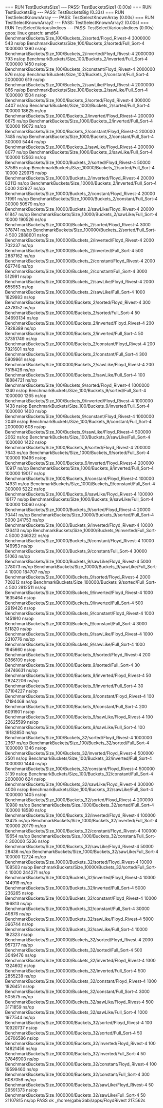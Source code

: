 === RUN   TestBucketsSize1
--- PASS: TestBucketsSize1 (0.00s)
=== RUN   TestBucketsBig
--- PASS: TestBucketsBig (0.33s)
=== RUN   TestSelectKnownArray
--- PASS: TestSelectKnownArray (0.00s)
=== RUN   TestSelectKnownArray2
--- PASS: TestSelectKnownArray2 (0.00s)
=== RUN   TestSelectVariousIndices
--- PASS: TestSelectVariousIndices (0.00s)
goos: linux
goarch: amd64
BenchmarkBuckets/Size_100/Buckets_2/sorted/Floyd_Rivest-4         	 3000000	       543 ns/op
BenchmarkBuckets/Size_100/Buckets_2/sorted/Full_Sort-4            	 1000000	      1390 ns/op
BenchmarkBuckets/Size_100/Buckets_2/inverted/Floyd_Rivest-4       	 2000000	       793 ns/op
BenchmarkBuckets/Size_100/Buckets_2/inverted/Full_Sort-4          	 1000000	      1450 ns/op
BenchmarkBuckets/Size_100/Buckets_2/constant/Floyd_Rivest-4       	 2000000	       876 ns/op
BenchmarkBuckets/Size_100/Buckets_2/constant/Full_Sort-4          	 2000000	       619 ns/op
BenchmarkBuckets/Size_100/Buckets_2/sawLike/Floyd_Rivest-4        	 2000000	       866 ns/op
BenchmarkBuckets/Size_100/Buckets_2/sawLike/Full_Sort-4           	 1000000	      1504 ns/op
BenchmarkBuckets/Size_1000/Buckets_2/sorted/Floyd_Rivest-4        	  300000	      4407 ns/op
BenchmarkBuckets/Size_1000/Buckets_2/sorted/Full_Sort-4           	  100000	     18625 ns/op
BenchmarkBuckets/Size_1000/Buckets_2/inverted/Floyd_Rivest-4      	  200000	      6675 ns/op
BenchmarkBuckets/Size_1000/Buckets_2/inverted/Full_Sort-4         	  100000	     19072 ns/op
BenchmarkBuckets/Size_1000/Buckets_2/constant/Floyd_Rivest-4      	  200000	      7485 ns/op
BenchmarkBuckets/Size_1000/Buckets_2/constant/Full_Sort-4         	  300000	      5444 ns/op
BenchmarkBuckets/Size_1000/Buckets_2/sawLike/Floyd_Rivest-4       	  200000	      8077 ns/op
BenchmarkBuckets/Size_1000/Buckets_2/sawLike/Full_Sort-4          	  100000	     12563 ns/op
BenchmarkBuckets/Size_10000/Buckets_2/sorted/Floyd_Rivest-4       	   50000	     37585 ns/op
BenchmarkBuckets/Size_10000/Buckets_2/sorted/Full_Sort-4          	   10000	    229975 ns/op
BenchmarkBuckets/Size_10000/Buckets_2/inverted/Floyd_Rivest-4     	   20000	     82113 ns/op
BenchmarkBuckets/Size_10000/Buckets_2/inverted/Full_Sort-4        	    5000	    242927 ns/op
BenchmarkBuckets/Size_10000/Buckets_2/constant/Floyd_Rivest-4     	   20000	     71991 ns/op
BenchmarkBuckets/Size_10000/Buckets_2/constant/Full_Sort-4        	   30000	     50579 ns/op
BenchmarkBuckets/Size_10000/Buckets_2/sawLike/Floyd_Rivest-4      	   20000	     61847 ns/op
BenchmarkBuckets/Size_10000/Buckets_2/sawLike/Full_Sort-4         	   10000	    190526 ns/op
BenchmarkBuckets/Size_100000/Buckets_2/sorted/Floyd_Rivest-4      	    3000	    378741 ns/op
BenchmarkBuckets/Size_100000/Buckets_2/sorted/Full_Sort-4         	     500	   2888601 ns/op
BenchmarkBuckets/Size_100000/Buckets_2/inverted/Floyd_Rivest-4    	    2000	    702237 ns/op
BenchmarkBuckets/Size_100000/Buckets_2/inverted/Full_Sort-4       	     500	   2887162 ns/op
BenchmarkBuckets/Size_100000/Buckets_2/constant/Floyd_Rivest-4    	    2000	    697746 ns/op
BenchmarkBuckets/Size_100000/Buckets_2/constant/Full_Sort-4       	    3000	    512991 ns/op
BenchmarkBuckets/Size_100000/Buckets_2/sawLike/Floyd_Rivest-4     	    2000	    655953 ns/op
BenchmarkBuckets/Size_100000/Buckets_2/sawLike/Full_Sort-4        	    1000	   1829983 ns/op
BenchmarkBuckets/Size_1000000/Buckets_2/sorted/Floyd_Rivest-4     	     300	   4378152 ns/op
BenchmarkBuckets/Size_1000000/Buckets_2/sorted/Full_Sort-4        	      50	  34693134 ns/op
BenchmarkBuckets/Size_1000000/Buckets_2/inverted/Floyd_Rivest-4   	     200	   7828389 ns/op
BenchmarkBuckets/Size_1000000/Buckets_2/inverted/Full_Sort-4      	      50	  37351749 ns/op
BenchmarkBuckets/Size_1000000/Buckets_2/constant/Floyd_Rivest-4   	     200	   7821601 ns/op
BenchmarkBuckets/Size_1000000/Buckets_2/constant/Full_Sort-4      	     300	   5909961 ns/op
BenchmarkBuckets/Size_1000000/Buckets_2/sawLike/Floyd_Rivest-4    	     200	   7515426 ns/op
BenchmarkBuckets/Size_1000000/Buckets_2/sawLike/Full_Sort-4       	     100	  18884721 ns/op
BenchmarkBuckets/Size_100/Buckets_9/sorted/Floyd_Rivest-4         	 1000000	      1240 ns/op
BenchmarkBuckets/Size_100/Buckets_9/sorted/Full_Sort-4            	 1000000	      1265 ns/op
BenchmarkBuckets/Size_100/Buckets_9/inverted/Floyd_Rivest-4       	 1000000	      1438 ns/op
BenchmarkBuckets/Size_100/Buckets_9/inverted/Full_Sort-4          	 1000000	      1400 ns/op
BenchmarkBuckets/Size_100/Buckets_9/constant/Floyd_Rivest-4       	 1000000	      2049 ns/op
BenchmarkBuckets/Size_100/Buckets_9/constant/Full_Sort-4          	 2000000	       608 ns/op
BenchmarkBuckets/Size_100/Buckets_9/sawLike/Floyd_Rivest-4        	  500000	      2062 ns/op
BenchmarkBuckets/Size_100/Buckets_9/sawLike/Full_Sort-4           	 1000000	      1422 ns/op
BenchmarkBuckets/Size_1000/Buckets_9/sorted/Floyd_Rivest-4        	  200000	      7643 ns/op
BenchmarkBuckets/Size_1000/Buckets_9/sorted/Full_Sort-4           	  100000	     19496 ns/op
BenchmarkBuckets/Size_1000/Buckets_9/inverted/Floyd_Rivest-4      	  200000	     10917 ns/op
BenchmarkBuckets/Size_1000/Buckets_9/inverted/Full_Sort-4         	  100000	     19017 ns/op
BenchmarkBuckets/Size_1000/Buckets_9/constant/Floyd_Rivest-4      	  100000	     14931 ns/op
BenchmarkBuckets/Size_1000/Buckets_9/constant/Full_Sort-4         	  300000	      5222 ns/op
BenchmarkBuckets/Size_1000/Buckets_9/sawLike/Floyd_Rivest-4       	  100000	     19177 ns/op
BenchmarkBuckets/Size_1000/Buckets_9/sawLike/Full_Sort-4          	  100000	     13060 ns/op
BenchmarkBuckets/Size_10000/Buckets_9/sorted/Floyd_Rivest-4       	   20000	     70441 ns/op
BenchmarkBuckets/Size_10000/Buckets_9/sorted/Full_Sort-4          	    5000	    241753 ns/op
BenchmarkBuckets/Size_10000/Buckets_9/inverted/Floyd_Rivest-4     	   10000	    126413 ns/op
BenchmarkBuckets/Size_10000/Buckets_9/inverted/Full_Sort-4        	    5000	    246322 ns/op
BenchmarkBuckets/Size_10000/Buckets_9/constant/Floyd_Rivest-4     	   10000	    146953 ns/op
BenchmarkBuckets/Size_10000/Buckets_9/constant/Full_Sort-4        	   30000	     51063 ns/op
BenchmarkBuckets/Size_10000/Buckets_9/sawLike/Floyd_Rivest-4      	    5000	    278073 ns/op
BenchmarkBuckets/Size_10000/Buckets_9/sawLike/Full_Sort-4         	   10000	    184707 ns/op
BenchmarkBuckets/Size_100000/Buckets_9/sorted/Floyd_Rivest-4      	    2000	    728212 ns/op
BenchmarkBuckets/Size_100000/Buckets_9/sorted/Full_Sort-4         	     500	   2812511 ns/op
BenchmarkBuckets/Size_100000/Buckets_9/inverted/Floyd_Rivest-4    	    1000	   1635464 ns/op
BenchmarkBuckets/Size_100000/Buckets_9/inverted/Full_Sort-4       	     500	   2919426 ns/op
BenchmarkBuckets/Size_100000/Buckets_9/constant/Floyd_Rivest-4    	    1000	   1451910 ns/op
BenchmarkBuckets/Size_100000/Buckets_9/constant/Full_Sort-4       	    3000	    511820 ns/op
BenchmarkBuckets/Size_100000/Buckets_9/sawLike/Floyd_Rivest-4     	    1000	   2310776 ns/op
BenchmarkBuckets/Size_100000/Buckets_9/sawLike/Full_Sort-4        	    1000	   1945660 ns/op
BenchmarkBuckets/Size_1000000/Buckets_9/sorted/Floyd_Rivest-4     	     200	   8366109 ns/op
BenchmarkBuckets/Size_1000000/Buckets_9/sorted/Full_Sort-4        	      30	  34746631 ns/op
BenchmarkBuckets/Size_1000000/Buckets_9/inverted/Floyd_Rivest-4   	      50	  28242206 ns/op
BenchmarkBuckets/Size_1000000/Buckets_9/inverted/Full_Sort-4      	      30	  37104227 ns/op
BenchmarkBuckets/Size_1000000/Buckets_9/constant/Floyd_Rivest-4   	     100	  17194468 ns/op
BenchmarkBuckets/Size_1000000/Buckets_9/constant/Full_Sort-4      	     200	   6091901 ns/op
BenchmarkBuckets/Size_1000000/Buckets_9/sawLike/Floyd_Rivest-4    	     100	  22625599 ns/op
BenchmarkBuckets/Size_1000000/Buckets_9/sawLike/Full_Sort-4       	     100	  19182850 ns/op
BenchmarkBuckets/Size_100/Buckets_32/sorted/Floyd_Rivest-4        	 1000000	      2367 ns/op
BenchmarkBuckets/Size_100/Buckets_32/sorted/Full_Sort-4           	 1000000	      1346 ns/op
BenchmarkBuckets/Size_100/Buckets_32/inverted/Floyd_Rivest-4      	  500000	      2501 ns/op
BenchmarkBuckets/Size_100/Buckets_32/inverted/Full_Sort-4         	 1000000	      1444 ns/op
BenchmarkBuckets/Size_100/Buckets_32/constant/Floyd_Rivest-4      	  500000	      3139 ns/op
BenchmarkBuckets/Size_100/Buckets_32/constant/Full_Sort-4         	 2000000	       624 ns/op
BenchmarkBuckets/Size_100/Buckets_32/sawLike/Floyd_Rivest-4       	  300000	      4006 ns/op
BenchmarkBuckets/Size_100/Buckets_32/sawLike/Full_Sort-4          	 1000000	      1405 ns/op
BenchmarkBuckets/Size_1000/Buckets_32/sorted/Floyd_Rivest-4       	  200000	     10980 ns/op
BenchmarkBuckets/Size_1000/Buckets_32/sorted/Full_Sort-4          	  100000	     18580 ns/op
BenchmarkBuckets/Size_1000/Buckets_32/inverted/Floyd_Rivest-4     	  100000	     13425 ns/op
BenchmarkBuckets/Size_1000/Buckets_32/inverted/Full_Sort-4        	  100000	     20179 ns/op
BenchmarkBuckets/Size_1000/Buckets_32/constant/Floyd_Rivest-4     	  100000	     19654 ns/op
BenchmarkBuckets/Size_1000/Buckets_32/constant/Full_Sort-4        	  300000	      5236 ns/op
BenchmarkBuckets/Size_1000/Buckets_32/sawLike/Floyd_Rivest-4      	   50000	     28436 ns/op
BenchmarkBuckets/Size_1000/Buckets_32/sawLike/Full_Sort-4         	  100000	     12724 ns/op
BenchmarkBuckets/Size_10000/Buckets_32/sorted/Floyd_Rivest-4      	   10000	    108503 ns/op
BenchmarkBuckets/Size_10000/Buckets_32/sorted/Full_Sort-4         	   10000	    244271 ns/op
BenchmarkBuckets/Size_10000/Buckets_32/inverted/Floyd_Rivest-4    	   10000	    144919 ns/op
BenchmarkBuckets/Size_10000/Buckets_32/inverted/Full_Sort-4       	    5000	    236265 ns/op
BenchmarkBuckets/Size_10000/Buckets_32/constant/Floyd_Rivest-4    	   10000	    196813 ns/op
BenchmarkBuckets/Size_10000/Buckets_32/constant/Full_Sort-4       	   30000	     49876 ns/op
BenchmarkBuckets/Size_10000/Buckets_32/sawLike/Floyd_Rivest-4     	    5000	    396744 ns/op
BenchmarkBuckets/Size_10000/Buckets_32/sawLike/Full_Sort-4        	   10000	    182323 ns/op
BenchmarkBuckets/Size_100000/Buckets_32/sorted/Floyd_Rivest-4     	    2000	    957377 ns/op
BenchmarkBuckets/Size_100000/Buckets_32/sorted/Full_Sort-4        	     500	   3049476 ns/op
BenchmarkBuckets/Size_100000/Buckets_32/inverted/Floyd_Rivest-4   	    1000	   1324602 ns/op
BenchmarkBuckets/Size_100000/Buckets_32/inverted/Full_Sort-4      	     500	   2855238 ns/op
BenchmarkBuckets/Size_100000/Buckets_32/constant/Floyd_Rivest-4   	    1000	   1826451 ns/op
BenchmarkBuckets/Size_100000/Buckets_32/constant/Full_Sort-4      	    3000	    505575 ns/op
BenchmarkBuckets/Size_100000/Buckets_32/sawLike/Floyd_Rivest-4    	     500	   3171859 ns/op
BenchmarkBuckets/Size_100000/Buckets_32/sawLike/Full_Sort-4       	    1000	   1977544 ns/op
BenchmarkBuckets/Size_1000000/Buckets_32/sorted/Floyd_Rivest-4    	     100	  10920737 ns/op
BenchmarkBuckets/Size_1000000/Buckets_32/sorted/Full_Sort-4       	      50	  36706586 ns/op
BenchmarkBuckets/Size_1000000/Buckets_32/inverted/Floyd_Rivest-4  	     100	  14821456 ns/op
BenchmarkBuckets/Size_1000000/Buckets_32/inverted/Full_Sort-4     	      50	  37846903 ns/op
BenchmarkBuckets/Size_1000000/Buckets_32/constant/Floyd_Rivest-4  	     100	  19599460 ns/op
BenchmarkBuckets/Size_1000000/Buckets_32/constant/Full_Sort-4     	     300	   6087056 ns/op
BenchmarkBuckets/Size_1000000/Buckets_32/sawLike/Floyd_Rivest-4   	      50	  29591373 ns/op
BenchmarkBuckets/Size_1000000/Buckets_32/sawLike/Full_Sort-4      	      50	  21107815 ns/op
PASS
ok  	_/home/gabi/Gabi/apps/FloydRivest	217.562s
